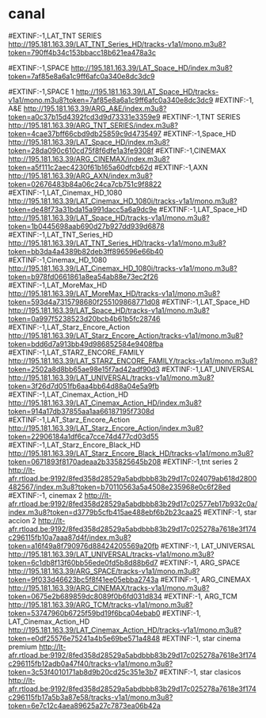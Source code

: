 # canal
#EXTINF:-1,LAT_TNT SERIES
http://195.181.163.39/LAT_TNT_Series_HD/tracks-v1a1/mono.m3u8?token=790ff4b34c153bbacc18b621ea478a3c

#EXTINF:-1,SPACE
http://195.181.163.39/LAT_Space_HD/index.m3u8?token=7af85e8a6a1c9ff6afc0a340e8dc3dc9

#EXTINF:-1,SPACE 1
http://195.181.163.39/LAT_Space_HD/tracks-v1a1/mono.m3u8?token=7af85e8a6a1c9ff6afc0a340e8dc3dc9
#EXTINF:-1, A&E
http://195.181.163.39/ARG_A&E/index.m3u8?token=a0c37b15d4392fcd3d9d73331e3359e9
#EXTINF:-1,TNT SERIES
http://195.181.163.39/ARG_TNT_SERIES/index.m3u8?token=4cae37bff66cbd9db25859c9d4735497
#EXTINF:-1,Space_HD
http://195.181.163.39/LAT_Space_HD/index.m3u8?token=28da090c610cd75f8f6dfe1a3fe9308f
#EXTINF:-1,CINEMAX
http://195.181.163.39/ARG_CINEMAX/index.m3u8?token=a5f111c2aec4230f61b165a60dfcb62d
#EXTINF:-1,AXN
http://195.181.163.39/ARG_AXN/index.m3u8?token=02676483b84a06c24ca7cb751c9f8822
#EXTINF:-1,LAT_Cinemax_HD_1080
http://195.181.163.39/LAT_Cinemax_HD_1080i/tracks-v1a1/mono.m3u8?token=de48f73a31bda15a991dacc5a6a9dc9e
#EXTINF:-1,LAT_Space_HD
http://195.181.163.39/LAT_Space_HD/tracks-v1a1/mono.m3u8?token=1b0445698aab690d27b927dd939d6878
#EXTINF:-1,LAT_TNT_Series_HD
http://195.181.163.39/LAT_TNT_Series_HD/tracks-v1a1/mono.m3u8?token=bb3da4a4389b82deb3ff896596e66b40
#EXTINF:-1,Cinemax_HD_1080
http://195.181.163.39/LAT_Cinemax_HD_1080i/tracks-v1a1/mono.m3u8?token=b978fd0661861a8ea54ab88e73ec2f26
#EXTINF:-1,LAT_MoreMax_HD
http://195.181.163.39/LAT_MoreMax_HD/tracks-v1a1/mono.m3u8?token=593d4a7315798680f255109868771d08
#EXTINF:-1,LAT_Space_HD
http://195.181.163.39/LAT_Space_HD/tracks-v1a1/mono.m3u8?token=0a997f5238523d20bcb4b61b5fc28746
#EXTINF:-1,LAT_Starz_Encore_Action
http://195.181.163.39/LAT_Starz_Encore_Action/tracks-v1a1/mono.m3u8?token=bdd6d7a913bb49d986852584e9408fba
#EXTINF:-1,LAT_STARZ_ENCORE_FAMILY
http://195.181.163.39/LAT_STARZ_ENCORE_FAMILY/tracks-v1a1/mono.m3u8?token=2502a8d8bb65ae98e15f7ad42adf90d3
#EXTINF:-1,LAT_UNIVERSAL
http://195.181.163.39/LAT_UNIVERSAL/tracks-v1a1/mono.m3u8?token=3f26d7d051fb6aa4bb64d88a04e5a9fb
#EXTINF:-1,LAT_Cinemax_Action_HD
http://195.181.163.39/LAT_Cinemax_Action_HD/index.m3u8?token=914a17db37855aa1aa66187195f7308d
#EXTINF:-1,LAT_Starz_Encore_Action
http://195.181.163.39/LAT_Starz_Encore_Action/index.m3u8?token=22906184a1df6ca7cce74d477cd03d55
#EXTINF:-1,LAT_Starz_Encore_Black_HD
http://195.181.163.39/LAT_Starz_Encore_Black_HD/tracks-v1a1/mono.m3u8?token=0671893f8170adeaa2b335825645b208
#EXTINF:-1,tnt series 2
http://lt-afr.rtload.be:9192/8fed358d28529a5abdbbb83b29d17c024079ab618d2800482567/index.m3u8?token=b70110563a5a4508e235968e0c6f28ed
#EXTINF:-1, cinemax 2
http://lt-afr.rtload.be:9192/8fed358d28529a5abdbbb83b29d17c02577eb17b932c0a/index.m3u8?token=d3779b5cfb415ae488ebf6b2b23caa25
#EXTINF:-1, star accion 2
http://lt-afr.rtload.be:9192/8fed358d28529a5abdbbb83b29d17c025278a7618e3f174c296115fb10a7aaa87d4f/index.m3u8?token=a16f49a8f790976d88424205569a20fb
#EXTINF:-1, LAT_UNIVERSAL
http://195.181.163.39/LAT_UNIVERSAL/tracks-v1a1/mono.m3u8?token=6c1db8f13f60bb56ede0fd5b8d88b6d7
#EXTINF:-1, ARG_SPACE
http://195.181.163.39/ARG_SPACE/tracks-v1a1/mono.m3u8?token=9f033d46623bc5f8f41ee05ebba2743a
#EXTINF:-1, ARG_CINEMAX
http://195.181.163.39/ARG_CINEMAX/tracks-v1a1/mono.m3u8?token=0675e2b689859dc8089f0b6fd031d834
#EXTINF:-1, ARG_TCM
http://195.181.163.39/ARG_TCM/tracks-v1a1/mono.m3u8?token=53747960b6725f59bd19f6bca04ebab0
#EXTINF:-1, LAT_Cinemax_Action_HD
http://195.181.163.39/LAT_Cinemax_Action_HD/tracks-v1a1/mono.m3u8?token=e0df25576e75241a4b5e69be571a4848
#EXTINF:-1, star cinema premium
http://lt-afr.rtload.be:9192/8fed358d28529a5abdbbb83b29d17c025278a7618e3f174c296115fb12adb0a47f40/tracks-v1a1/mono.m3u8?token=3c53f4010171ab8d9b20cd25c351e3b7
#EXTINF:-1, star clasicos
http://lt-afr.rtload.be:9192/8fed358d28529a5abdbbb83b29d17c025278a7618e3f174c296115fb17a5b3a87e58/tracks-v1a1/mono.m3u8?token=6e7c12c4aea89625a27c7873ea06b42a
